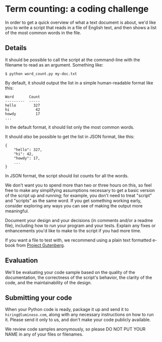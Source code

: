 Term counting: a coding challenge
=================================

In order to get a quick overview of what a text document is about, we'd like
you to write a script that reads in a file of English text, and then shows a
list of the most common words in the file.

Details
-------

It should be possible to call the script at the command-line with the filename
to read as an argument. Something like:
```
$ python word_count.py my-doc.txt
```

By default, it should output the list in a simple human-readable format like
this:
```
Word       Count
---------  -----
hello        327
hi            42
howdy         17
...
```

In the default format, it should list only the most common words.

It should _also_ be possible to get the list in JSON format, like this:
```
{
    "hello": 327,
    "hi": 42,
    "howdy": 17,
    ...
}
```

In JSON format, the script should list counts for all the words.

We don't want you to spend more than two or three hours on this, so feel free
to make any simplifying assumptions necessary to get a basic version of the
script up and running; for example, you don't need to treat "script" and
"scripts" as the same word. If you get something working early, consider
exploring any ways you can see of making the output more meaningful.

Document your design and your decisions (in comments and/or a readme file),
including how to run your program and your tests. Explain any fixes or
enhancements you'd like to make to the script if you had more time.

If you want a file to test with, we recommend using a plain text formatted
e-book from [Project Gutenberg](https://www.gutenberg.org/).

Evaluation
----------

We'll be evaluating your code sample based on the quality of the documentation,
the correctness of the script's behavior, the clarity of the code, and the
maintainability of the design.

Submitting your code
--------------------

When your Python code is ready, package it up and send it to
`hiring@luminoso.com`, along with any necessary instructions on how to run it.
Please send it only to us, and don't make your code publicly available.

We review code samples anonymously, so please DO NOT PUT YOUR NAME in any of
your files or filenames.
